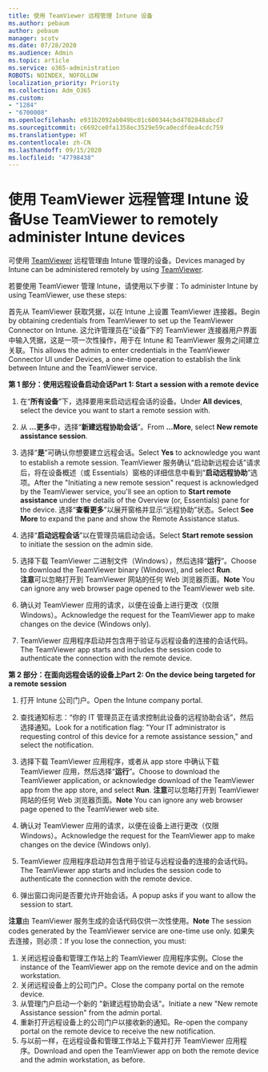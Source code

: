```yaml
---
title: 使用 TeamViewer 远程管理 Intune 设备
ms.author: pebaum
author: pebaum
manager: scotv
ms.date: 07/28/2020
ms.audience: Admin
ms.topic: article
ms.service: o365-administration
ROBOTS: NOINDEX, NOFOLLOW
localization_priority: Priority
ms.collection: Adm_O365
ms.custom:
- "1284"
- "6700008"
ms.openlocfilehash: e931b2092ab049bc01c600344cbd4702848abcd7
ms.sourcegitcommit: c6692ce0fa1358ec3529e59ca0ecdfdea4cdc759
ms.translationtype: HT
ms.contentlocale: zh-CN
ms.lasthandoff: 09/15/2020
ms.locfileid: "47798438"
---
```

# <a name="use-teamviewer-to-remotely-administer-intune-devices"></a><span data-ttu-id="eb348-102">使用 TeamViewer 远程管理 Intune 设备</span><span class="sxs-lookup"><span data-stu-id="eb348-102">Use TeamViewer to remotely administer Intune devices</span></span>

<span data-ttu-id="eb348-103">可使用 [TeamViewer](https://www.teamviewer.com/) 远程管理由 Intune 管理的设备。</span><span class="sxs-lookup"><span data-stu-id="eb348-103">Devices managed by Intune can be administered remotely by using [TeamViewer](https://www.teamviewer.com/).</span></span>

<span data-ttu-id="eb348-104">若要使用 TeamViewer 管理 Intune，请使用以下步骤：</span><span class="sxs-lookup"><span data-stu-id="eb348-104">To administer Intune by using TeamViewer, use these steps:</span></span> 

<span data-ttu-id="eb348-105">首先从 TeamViewer 获取凭据，以在 Intune 上设置 TeamViewer 连接器。</span><span class="sxs-lookup"><span data-stu-id="eb348-105">Begin by obtaining credentials from TeamViewer to set up the TeamViewer Connector on Intune.</span></span> <span data-ttu-id="eb348-106">这允许管理员在“设备”下的 TeamViewer 连接器用户界面中输入凭据，这是一项一次性操作，用于在 Intune 和 TeamViewer 服务之间建立关联。</span><span class="sxs-lookup"><span data-stu-id="eb348-106">This allows the admin to enter credentials in the TeamViewer Connector UI under Devices, a one-time operation to establish the link between Intune and the TeamViewer service.</span></span>

<span data-ttu-id="eb348-107">**第 1 部分：使用远程设备启动会话**</span><span class="sxs-lookup"><span data-stu-id="eb348-107">**Part 1: Start a session with a remote device**</span></span>

1. <span data-ttu-id="eb348-108">在“**所有设备**”下，选择要用来启动远程会话的设备。</span><span class="sxs-lookup"><span data-stu-id="eb348-108">Under **All devices**, select the device you want to start a remote session with.</span></span>
2. <span data-ttu-id="eb348-109">从 **…更多**中，选择“**新建远程协助会话**”。</span><span class="sxs-lookup"><span data-stu-id="eb348-109">From  **…More**, select **New remote assistance session**.</span></span>
3. <span data-ttu-id="eb348-110">选择“**是**”可确认你想要建立远程会话。</span><span class="sxs-lookup"><span data-stu-id="eb348-110">Select **Yes** to acknowledge you want to establish a remote session.</span></span>
    <span data-ttu-id="eb348-111">TeamViewer 服务确认“启动新远程会话”请求后，将在设备概述（或 Essentials）窗格的详细信息中看到“**启动远程协助**”选项。</span><span class="sxs-lookup"><span data-stu-id="eb348-111">After the "Initiating a new remote session" request is acknowledged by the TeamViewer service, you'll see an option to **Start remote assistance** under the details of the Overview (or, Essentials) pane for the device.</span></span> <span data-ttu-id="eb348-112">选择“**查看更多**”以展开窗格并显示“远程协助”状态。</span><span class="sxs-lookup"><span data-stu-id="eb348-112">Select **See More** to expand the pane and show the Remote Assistance status.</span></span>
4. <span data-ttu-id="eb348-113">选择“**启动远程会话**”以在管理员端启动会话。</span><span class="sxs-lookup"><span data-stu-id="eb348-113">Select **Start remote session** to initiate the session on the admin side.</span></span>
5. <span data-ttu-id="eb348-114">选择下载 TeamViewer 二进制文件（Windows），然后选择“**运行**”。</span><span class="sxs-lookup"><span data-stu-id="eb348-114">Choose to download the TeamViewer binary (Windows), and select **Run**.</span></span><br/>
    <span data-ttu-id="eb348-115">**注意**可以忽略打开到 TeamViewer 网站的任何 Web 浏览器页面。</span><span class="sxs-lookup"><span data-stu-id="eb348-115">**Note** You can ignore any web browser page opened to the TeamViewer web site.</span></span>

6. <span data-ttu-id="eb348-116">确认对 TeamViewer 应用的请求，以便在设备上进行更改（仅限 Windows）。</span><span class="sxs-lookup"><span data-stu-id="eb348-116">Acknowledge the request for the TeamViewer app to make changes on the device (Windows only).</span></span>
7. <span data-ttu-id="eb348-117">TeamViewer 应用程序启动并包含用于验证与远程设备的连接的会话代码。</span><span class="sxs-lookup"><span data-stu-id="eb348-117">The TeamViewer app starts and includes the session code to authenticate the connection with the remote device.</span></span>

<span data-ttu-id="eb348-118">**第 2 部分：在面向远程会话的设备上**</span><span class="sxs-lookup"><span data-stu-id="eb348-118">**Part 2: On the device being targeted for a remote session**</span></span>

1. <span data-ttu-id="eb348-119">打开 Intune 公司门户。</span><span class="sxs-lookup"><span data-stu-id="eb348-119">Open the Intune company portal.</span></span>
2. <span data-ttu-id="eb348-120">查找通知标志：“你的 IT 管理员正在请求控制此设备的远程协助会话”，然后选择通知。</span><span class="sxs-lookup"><span data-stu-id="eb348-120">Look for a notification flag: "Your IT administrator is requesting control of this device for a remote assistance session," and select the notification.</span></span>
3. <span data-ttu-id="eb348-121">选择下载 TeamViewer 应用程序，或者从 app store 中确认下载 TeamViewer 应用，然后选择“**运行**”。</span><span class="sxs-lookup"><span data-stu-id="eb348-121">Choose to download the TeamViewer application, or acknowledge download of the TeamViewer app from the app store, and select **Run**.</span></span>
    <span data-ttu-id="eb348-122">**注意**可以忽略打开到 TeamViewer 网站的任何 Web 浏览器页面。</span><span class="sxs-lookup"><span data-stu-id="eb348-122">**Note** You can ignore any web browser page opened to the TeamViewer web site.</span></span>

4. <span data-ttu-id="eb348-123">确认对 TeamViewer 应用的请求，以便在设备上进行更改（仅限 Windows）。</span><span class="sxs-lookup"><span data-stu-id="eb348-123">Acknowledge the request for the TeamViewer app to make changes on the device (Windows only).</span></span>
5. <span data-ttu-id="eb348-124">TeamViewer 应用程序启动并包含用于验证与远程设备的连接的会话代码。</span><span class="sxs-lookup"><span data-stu-id="eb348-124">The TeamViewer app starts and includes the session code to authenticate the connection with the remote device.</span></span>
6. <span data-ttu-id="eb348-125">弹出窗口询问是否要允许开始会话。</span><span class="sxs-lookup"><span data-stu-id="eb348-125">A popup asks if you want to allow the session to start.</span></span>

<span data-ttu-id="eb348-126">**注意**由 TeamViewer 服务生成的会话代码仅供一次性使用。</span><span class="sxs-lookup"><span data-stu-id="eb348-126">**Note** The session codes generated by the TeamViewer service are one-time use only.</span></span> <span data-ttu-id="eb348-127">如果失去连接，则必须：</span><span class="sxs-lookup"><span data-stu-id="eb348-127">If you lose the connection, you must:</span></span>

1. <span data-ttu-id="eb348-128">关闭远程设备和管理工作站上的 TeamViewer 应用程序实例。</span><span class="sxs-lookup"><span data-stu-id="eb348-128">Close the instance of the TeamViewer app on the remote device and on the admin workstation.</span></span>
2. <span data-ttu-id="eb348-129">关闭远程设备上的公司门户。</span><span class="sxs-lookup"><span data-stu-id="eb348-129">Close the company portal on the remote device.</span></span>
3. <span data-ttu-id="eb348-130">从管理门户启动一个新的 "新建远程协助会话"。</span><span class="sxs-lookup"><span data-stu-id="eb348-130">Initiate a new "New remote Assistance session" from the admin portal.</span></span>
4. <span data-ttu-id="eb348-131">重新打开远程设备上的公司门户以接收新的通知。</span><span class="sxs-lookup"><span data-stu-id="eb348-131">Re-open the company portal on the remote device to receive the new notification.</span></span>
5. <span data-ttu-id="eb348-132">与以前一样，在远程设备和管理工作站上下载并打开 TeamViewer 应用程序。</span><span class="sxs-lookup"><span data-stu-id="eb348-132">Download and open the TeamViewer app on both the remote device and the admin workstation, as before.</span></span>